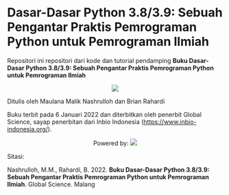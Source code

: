 # Dasar-Dasar Python 3.8/3.9: Sebuah Pengantar Praktis Pemrograman Python untuk Pemrograman Ilmiah

Repositori ini repositori dari kode dan tutorial pendamping **Buku Dasar-Dasar Python 3.8/3.9: Sebuah Pengantar Praktis Pemrograman Python untuk Pemrograman Ilmiah**

<p align="center">
<img src="https://github.com/biokomub/bukupython38-39/blob/main/assets/cover.jpeg">
</p>

Ditulis oleh Maulana Malik Nashrulloh dan Brian Rahardi 

Buku terbit pada 6 Januari 2022 dan diterbitkan oleh penerbit Global Science, sayap penerbitan dari Inbio Indonesia (https://www.inbio-indonesia.org/).

<p align="center">
Powered by:
<img src="https://github.com/biokomub/bukupython38-39/blob/main/assets/python-anaconda.jpeg">
</p>

Sitasi:

Nashrulloh, M.M., Rahardi, B. 2022. **Buku Dasar-Dasar Python 3.8/3.9: Sebuah Pengantar Praktis Pemrograman Python untuk Pemrograman Ilmiah**. Global Science. Malang
